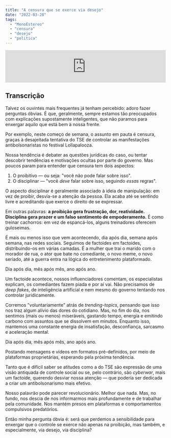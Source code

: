 ```yaml
---
title: "A censura que se exerce via desejo"
date: "2022-03-28"
tags: 
  - "MonoEstereo"
  - "censura"
  - "desejo"
  - "politica"
---
```


<iframe src="https://anchor.fm/monoestereo/embed/episodes/A-censura-que-se-exerce-via-desejo-e1gcgi3" height="102px" width="100%" frameborder="0" scrolling="no"></iframe>

## Transcrição

Talvez os ouvintes mais frequentes já tenham percebido: adoro fazer perguntas óbvias. É que, geralmente, sempre estamos tão preocupados com explicações supostamente inteligentes, que não paramos para enxergar aquilo que está bem à nossa frente.

Por exemplo, neste começo de semana, o assunto em pauta é censura, graças à desajeitada tentativa do TSE de controlar as manifestações antibolsonaristas no festival Lollapalooza.

Nossa tendência é debater as questões jurídicas do caso, ou tentar descobrir tendências e motivações ocultas por parte do governo. Mas poucos param para entender que censura tem dois aspectos:

1. O proibitivo — ou seja: "você não pode falar sobre isso".
2. O disciplinar — "você _deve_ falar sobre isso, seguindo _essas_ regras".

O aspecto disciplinar é geralmente associado à ideia de manipulação: em vez de proibir, desvia-se a atenção da pessoa. Ela acaba até se sentindo livre e acreditando que exerce o direito de se expressar.

Em outras palavras: **a proibição gera frustração, dor, reatividade. Disciplina gera prazer e um falso sentimento de empoderamento.** É como treinar cachorros: em vez de espancá-los, alguns treinadores oferecem guloseimas.

É mais ou menos isso que vem acontecendo, dia após dia, semana após semana, nas redes sociais. Seguimos de factoides em factoides, distribuindo-os em várias camadas. É a mulher que trai o marido com o morador de rua, o ator que bate no comediante, o novo meme, o novo seriado, até a guerra entra na lógica do entretenimento plataformado.

Dia após dia, mês após mês, ano após ano.

Um factoide acontece, nossos influenciadores comentam, os especialistas explicam, os comediantes fazem piada e por aí vai. Não precisamos de _deep fakes_, de inteligência artificial e nem mesmo do governo tentando nos controlar juridicamente.

Corremos "voluntariamente" atrás de _trending-topics_, pensando que isso nos traz algum alívio das dores do cotidiano. Mas, no fim do dia, nos sentimos (mais ou menos) miseráveis, gastando tempo, energia e emitindo carbono com assuntos que se dissolvem em minutos. Enquanto isso, mantemos uma constante energia de insatisfação, desconfiança, sarcasmo e aceleração mental.

Dia após dia, mês após mês, ano após ano.

Postando mensagens e vídeos em formatos pré-definidos, por meio de plataformas proprietárias, esperando pela próxima tendência.

Tanto que é difícil saber se atitudes como a do TSE são expressão de uma visão antiquada de controle social ou se, pelo contrário, são _cyberwar_, mais um factoide, querendo desviar nossa atenção — que poderia ser dedicada a criar um antibolsonarismo mais efetivo.

Nosso palavrão pode parecer revolucionário. Melhor que nada. Mas, no fundo, nos descia de nos informarmos mais profundamente e de trabalhar pela comunidade. Nos mantém presos em plataformas e comportamentos compulsivos predatórios.

Então minha pergunta óbvia é: será que perdemos a sensibilidade para enxergar que o controle se exerce não apenas na proibição, mas também, e especialmente, via desejo, via disciplina?
